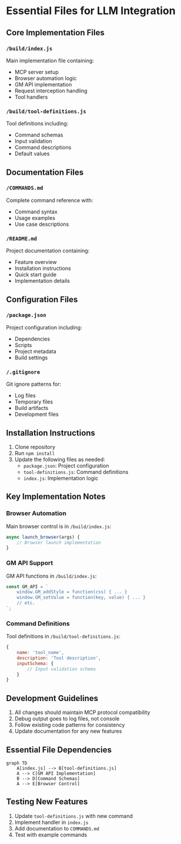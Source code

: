 # Essential Files for LLM Integration

## Core Implementation Files

### `/build/index.js`
Main implementation file containing:
- MCP server setup
- Browser automation logic
- GM API implementation
- Request interception handling
- Tool handlers

### `/build/tool-definitions.js`
Tool definitions including:
- Command schemas
- Input validation
- Command descriptions
- Default values

## Documentation Files

### `/COMMANDS.md`
Complete command reference with:
- Command syntax
- Usage examples
- Use case descriptions

### `/README.md`
Project documentation containing:
- Feature overview
- Installation instructions
- Quick start guide
- Implementation details

## Configuration Files

### `/package.json`
Project configuration including:
- Dependencies
- Scripts
- Project metadata
- Build settings

### `/.gitignore`
Git ignore patterns for:
- Log files
- Temporary files
- Build artifacts
- Development files

## Installation Instructions

1. Clone repository
2. Run `npm install`
3. Update the following files as needed:
   - `package.json`: Project configuration
   - `tool-definitions.js`: Command definitions
   - `index.js`: Implementation logic

## Key Implementation Notes

### Browser Automation
Main browser control is in `/build/index.js`:
```javascript
async launch_browser(args) {
    // Browser launch implementation
}
```

### GM API Support
GM API functions in `/build/index.js`:
```javascript
const GM_API = `
    window.GM_addStyle = function(css) { ... }
    window.GM_setValue = function(key, value) { ... }
    // etc.
`;
```

### Command Definitions
Tool definitions in `/build/tool-definitions.js`:
```javascript
{
    name: 'tool_name',
    description: 'Tool description',
    inputSchema: {
        // Input validation schema
    }
}
```

## Development Guidelines

1. All changes should maintain MCP protocol compatibility
2. Debug output goes to log files, not console
3. Follow existing code patterns for consistency
4. Update documentation for any new features

## Essential File Dependencies

```mermaid
graph TD
    A[index.js] --> B[tool-definitions.js]
    A --> C[GM API Implementation]
    B --> D[Command Schemas]
    A --> E[Browser Control]
```

## Testing New Features

1. Update `tool-definitions.js` with new command
2. Implement handler in `index.js`
3. Add documentation to `COMMANDS.md`
4. Test with example commands